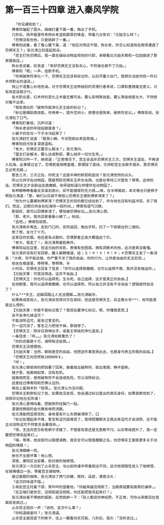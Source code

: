 # 第一百三十四章 进入秦风学院
        「你没通知他？」
       傅青阳皱起了眉头，细细打量下属一番，掏出了手机。
       几秒后，扬声器里传来狗长老温和醇厚的嗓音，带着几分急切：「元始怎么样？」
       「恐惧没有伤他，只是挑衅了一番。」
       傅青阳说着，看了看心腹下属，道：「他应对得还不错，狗长老，你怎么知道他在商场遭遇了恐惧天王？」张元清立刻竖起耳朵。
       「宫主打伤恐惧后，我一直在操纵动物监视他的行踪，亲眼看见元始天尊和一位姑娘进了那家服装店。」
       狗长老说着，叹息道：「幸好恐惧天王没有杀心，不然谁也救不了元始。」
       傅青阳「嗯」一声，挂断手机。
       「你用破煞符净化一下，恐惧天王应该有标记你，以后尽量少出门，我想办法给你找一件幻术师职业的道具。」
       钱公子语重心长地告诫。对于恐惧天王这种级别的灵境行者来说，口罩和墨镜毫无意义，只有改变容貌才行。
       各大职业里，幻术师的变化之术最无懈可击，要么有特殊技能，要么等级相差太大，不然绝对看不出来。
       「我有类似的「破煞符能净化天王级的标记？」
       「标记是辅助类技能，作用单一，提升空间小，原理也很简单，破煞符足以。」傅青阳说。张元清松了口气。
       傅青阳盯着他，沉声问道：
       「狗长老说的年轻姑娘是谁？」
       小舅子的目光一下子冰冷起来了！
       张元清赶忙说道：「是我小姨，今天陪她出来逛商城。」
       傅青阳目光恢复深邃温和。
       「老大，恐惧天王要怎么解决？」张元清问。
       「盟主们会解决，要么达成默契，要么抛开一切分生死。」
       傅青阳沉吟一下，继续道：「正常情况下，宫主会追杀恐惧天王三次，恐惧天王退走，不再进入松海，此事便过去了。恐惧若是胡搅蛮缠，那便踩了底线，元帅和宫主会联手猎杀，那恐惧天王必死无疑。」
       警告三次，三次之后，你死活？这是半神的默契和底线？张元清恍然的点头。
       所以元帅守在动物园，既是预防恐惧天王声东击西，也是在等待三次警告？等等，这样的话，恐惧天王才会胁迫去救魔眼，他早就知道元帅埋伏在动物园了。
       有种眼睁睁看着反派谋划诡计，却不能揭穿的无力感……唉，在半神面前，本天尊也只是棋子啊张元清道：「那，咱们以后就不用担心恐惧天王摸到傅家湾来了？」
       「他为什么要摸到傅家湾？恐惧天王的目的都已经达到了，你与他也没有利益冲突，杀了我们。而且，近期元帅会在松海待一段时间。」傅青阳语气沉稳。
       那就好，我可以回傅家湾了，哪怕被恐惧标记……张元清心想。
       「那，老大，我先回家看看小姨了。」他说。
       「去吧。」傅青阳颔首。
       张元清疾步离去，走到门口时，突然返回，掏出手机，扫了一下收银台的二维码。
       想了想，支付了十万。
       这家店的衣服，他还是有点数的，恐惧那套正装大概值这个价。
       「老大，我走了！」张元清黑着脸离开。
       傅青阳站在店里，目送元始的背影，表情有些困惑。拥有洞察术的他，这次是真没看懂。
       张元清并没有打车回家，藏入僻静楼道，给；＄！＃！＊！＃！＃；＃恐惧天王发了一条消息：「大佬，你不能这做，你严重干涉了我的自由，你的行为，让热爱自由的无法忍受。」
       他坐在楼道里，等啊等，等啊等。半
       小时后，恐惧天王回复了信息：「你可以选择救魔眼，也可以选择不救，我并没有强迫你。」
       【元始天尊：可我没得选，这并不自由。】
       【恐惧天王：你也可以选择死。生与死，自己选择，这才是真正的自由。】
       在他眼里，我可以选择救魔眼，也可以选择死，所以自己并没有干涉自由？逻辑居然自洽了？
       什么***天王，这脑回路让人无法理解……张元清龇牙。
       如果换成其他人，张元清会觉得对方在诡辩，但这是恐惧天王，兵主教头号***，他可能真是这么想的。
       【元始天尊：你是不是标记我了？我现在要净化标记，嗯，你懂我意思。】
       会不会净化掉诅咒？
       不能消除诅咒，是发过誓言的。
       万一诅咒消了，誓言之力把他干掉，那就惨了。
       【恐惧天王：除非日游神出手，或者主宰级的净化道具。】
       一条信息：「呼……」张元清如释重负了！
       「你的衣服是十万，请转账还给我。」
       恐惧天王没搭理他。
       【元始天尊：当然，赖账是您的自由，但把这件事宣扬出去，也是身为债主的我的自由。】
       「恐惧天王向您转账100000￥」
       「哼！」
       张元清心情愉快的把钱要了回来，接着取出破煞符，取出鬼镜，睁开星眸。
       镜子里，他面相如常，没有危机。
       就面相而言，使用破煞符不会造成危险，可以消除标记。
       这是经过傅青阳和恐惧认证的。
       再加上星相术的「担保」，张元清认为没问题。
       恐惧天王默默标记了民，如果民没发现，他会通过标记查出的真实身份，如果我察觉到了，消除印记他也无所谓！
       张元清心里嘀咕着，把破煞符往脑门一贴。
       澄澈但微弱的金光爆发继而消散。
       张元清能明显感觉到，身体里有什么东西被清除了。口
       「标记处理起来不难，誓言和诅咒就难受了，我得把魔眼天王救出来诅咒才会消除，还不能主动消除诅咒不然誓言会要我命。」
       「得，无法向官方和老梆子求援了，不管是有意还是无意都不行。以后等级提升了，我一定要把恐惧吊起来打。」
       「咦，等等，他说我可以随便请教，我完全可以假借魔眼之名，向恐惧天王套取更多关于动物园的情报！」
       张元清眼睛一亮。
       倒也不全是坏事！他心想。
       深夜，康阳区治安署，街对面的咖啡馆。
       张元清又一次见到了止杀宫主，与以前拘谨中带着疏远不同，这次他很随性进入了咖啡馆，在玻璃墙边一坐，等着宫主端咖啡。
       接过香醇的咖啡，张元清加了两勺白糖，搅拌，品尝，满意点头：
       「这次的味道不错。」
       ＄疯批宫主托着下颌，笑吟吟的望着他，「你越来越没规矩了，当面首就要有面首的谦恭。」
       「反正咱们是世交，没规矩就没规矩，你还能把我吊起来打？」
       张元清丝毫不惧她的威胁，反而挑衅一下：「别人都说你神经质，不正常，可你从来都没在我面前发疯过。」
       止杀宫主轻叹一声：「说吧，这次什么事？」
       「你知道娲皇吗？」张元清道。
       止杀宫主面具底下的眸子，往上一翻看向天花板，几秒后，摇头：「没听说过。」